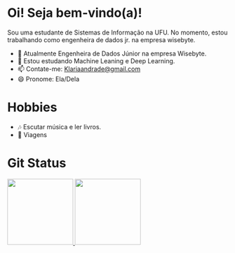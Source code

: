 # Oi! Seja bem-vindo(a)!
Sou uma estudante de Sistemas de Informação na UFU. No momento, estou trabalhando como engenheira de dados jr. na empresa wisebyte.

- 🔭 Atualmente Engenheira de Dados Júnior na empresa Wisebyte.
- 🌱 Estou estudando Machine Leaning e Deep Learning.
- 📫 Contate-me: Klariaandrade@gmail.com
- 😄 Pronome: Ela/Dela

# Hobbies

- 🎶 Escutar música e ler livros.
- 🌱 Viagens

# Git Status
 <div align="left">
                    <a href="https://github.com/Klaria-Data">
                    <img height="150em" src="https://github-readme-stats.vercel.app/api?username=KlariaAndradeMartins&show_icons=true&theme=dark&include_all_commits=true&count_private=true"/>
                    <img height="150em" src="https://github-readme-stats.vercel.app/api/top-langs/?username=Klaria-Data&layout=compact&langs_count=7&theme=dark"/>
                </div>
